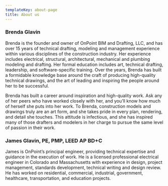 ```yaml
---
templateKey: about-page
title: About us
---
```

### Brenda Glavin

Brenda is the founder and owner of OnPoint BIM and Drafting, LLC, and has over 15 years of technical drafting, modeling and management experience within various disciplines of the construction industry. Her experience includes electrical, structural, architectural, mechanical and plumbing modeling and drafting. Her formal education includes art, technical drafting, leadership, and software-specific training. Over the years, Brenda has built a formidable knowledge base around the craft of producing high-quality technical drawings, and the art of leading and inspiring the people around her to be successful.

Brenda has built a career around inspiration and high-quality work. Ask any of her peers who have worked closely with her, and you’ll know how much of herself she puts into her work. To Brenda, construction models and drawings truly are an art form, and she takes pride in every plan, rendering, and detail she touches. This attitude is infectious, and she has inspired many of those drafters and modelers in her charge to pursue the same level of passion in their work.

### James Glavin, PE, PMP, LEED AP BD+C

James is OnPoint’s principal engineer, providing technical expertise and guidance in the execution of work. He is a licensed professional electrical engineer in Colorado and Massachusetts with experience in design, project management, standards development, technical writing and design review. He has worked on residential, commercial, industrial, government, healthcare, transportation, and education projects.
